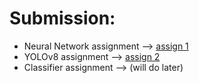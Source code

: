 # Submission:
- Neural Network assignment --> [assign 1]()
- YOLOv8 assignment --> [assign 2]()
- Classifier assignment --> (will do later)
